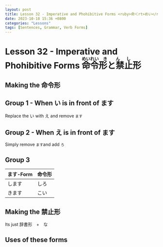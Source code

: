```yaml
--- 
layout: post 
title: Lesson 32 - Imperative and Phohibitive Forms <ruby>命＜rt>めい</rt>令<rt>れい</rt>形と禁<rt>きん</rt>止<rt>し</rt>形</ruby>
date: 2023-10-18 15:36 +0800 
categories: "Lessons"
tags: [Sentences, Grammar, Verb Forms]
---
```

  
# Lesson 32 - Imperative and Phohibitive Forms <ruby>命<rt>めい</rt>令<rt>れい</rt>形と禁<rt>きん</rt>止<rt>し</rt>形</ruby>

## Making the 命令形

## Group 1 - When い is in front of ます
Replace the い with え and remove `ます`

## Group 2 - When え is in front of ます
Simply remove `ます`and add `ろ`

## Group 3
| ます-Form | 命令形 |
| -- | -- |
| します  | しろ |
| きます | こい |

## Making the 禁止形
Its just 辞書形　+　な

## Uses of these forms
